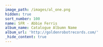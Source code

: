```yaml
---
image_path: /images/al_one.png
hidden: true
sort_number: 100
name: SFR - Abbie Ferris
album_name: Catalogue Albumn Name
album_url: 'http://goldenrobotrecords.com/'
_hide_content: true
---
```

